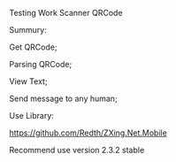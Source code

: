 Testing Work Scanner QRCode

Summury:

Get QRCode;

Parsing QRCode;

View Text;

Send message to any human;

Use Library:

https://github.com/Redth/ZXing.Net.Mobile

Recommend use version 2.3.2 stable

